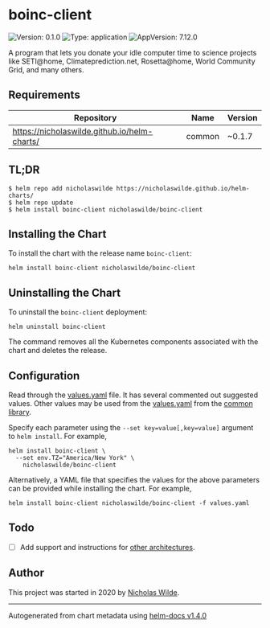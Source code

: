 # boinc-client

![Version: 0.1.0](https://img.shields.io/badge/Version-0.1.0-informational?style=flat-square) ![Type: application](https://img.shields.io/badge/Type-application-informational?style=flat-square) ![AppVersion: 7.12.0](https://img.shields.io/badge/AppVersion-7.12.0-informational?style=flat-square)

A program that lets you donate your idle computer time to science projects like SETI@home, Climateprediction.net, Rosetta@home, World Community Grid, and many others.

## Requirements

| Repository | Name | Version |
|------------|------|---------|
| https://nicholaswilde.github.io/helm-charts/ | common | ~0.1.7 |

## TL;DR
```console
$ helm repo add nicholaswilde https://nicholaswilde.github.io/helm-charts/
$ helm repo update
$ helm install boinc-client nicholaswilde/boinc-client
```

## Installing the Chart
To install the chart with the release name `boinc-client`:
```console
helm install boinc-client nicholaswilde/boinc-client
```

## Uninstalling the Chart
To uninstall the `boinc-client` deployment:
```console
helm uninstall boinc-client
```
The command removes all the Kubernetes components associated with the chart and deletes the release.

## Configuration

Read through the [values.yaml](./values.yaml) file. It has several commented out suggested values.
Other values may be used from the [values.yaml](../common/values.yaml) from the [common library](../common).

Specify each parameter using the `--set key=value[,key=value]` argument to `helm install`. For example,
```console
helm install boinc-client \
  --set env.TZ="America/New York" \
    nicholaswilde/boinc-client
```

Alternatively, a YAML file that specifies the values for the above parameters can be provided while installing the chart.
For example,
```console
helm install boinc-client nicholaswilde/boinc-client -f values.yaml
```

## Todo
- [ ] Add support and instructions for [other architectures](https://github.com/BOINC/boinc-client-docker#supported-architectures-and-tags).

## Author
This project was started in 2020 by [Nicholas Wilde](https://github.com/nicholaswilde).

----------------------------------------------
Autogenerated from chart metadata using [helm-docs v1.4.0](https://github.com/norwoodj/helm-docs/releases/v1.4.0)

